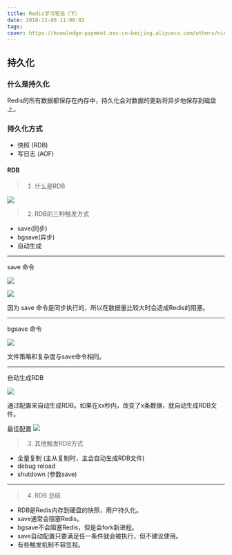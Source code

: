 ```yaml
---
title: Redis学习笔记（下）
date: 2018-12-06 11:00:02
tags:
cover: https://knowledge-payment.oss-cn-beijing.aliyuncs.com/others/ninos-jugando-diferentes-instrumentos-musicales_1639-3289.jpg
---
```


## 持久化

### 什么是持久化

Redis的所有数据都保存在内存中，持久化会对数据的更新将异步地保存到磁盘上。

### 持久化方式

* 快照 (RDB)
* 写日志 (AOF)

#### RDB

> 1. 什么是RDB

![](https://knowledge-payment.oss-cn-beijing.aliyuncs.com/others/%E5%BE%AE%E4%BF%A1%E6%88%AA%E5%9B%BE_20181130145409.png)

> 2. RDB的三种触发方式

* save(同步)
* bgsave(异步)
* 自动生成

---
save 命令

![](https://knowledge-payment.oss-cn-beijing.aliyuncs.com/others/%E5%BE%AE%E4%BF%A1%E6%88%AA%E5%9B%BE_20181205151001.png)

![](https://knowledge-payment.oss-cn-beijing.aliyuncs.com/others/%E5%BE%AE%E4%BF%A1%E6%88%AA%E5%9B%BE_20181205151717.png)

因为 save 命令是同步执行的，所以在数据量比较大时会造成Redis的阻塞。

---
bgsave 命令

![](https://knowledge-payment.oss-cn-beijing.aliyuncs.com/others/%E5%BE%AE%E4%BF%A1%E6%88%AA%E5%9B%BE_20181205152555.png)

文件策略和复杂度与save命令相同。

---
自动生成RDB

![](https://knowledge-payment.oss-cn-beijing.aliyuncs.com/others/%E5%BE%AE%E4%BF%A1%E5%9B%BE%E7%89%87_20181206094201.png)

通过配置来自动生成RDB。如果在xx秒内，改变了x条数据，就自动生成RDB文件。


最佳配置
![](https://knowledge-payment.oss-cn-beijing.aliyuncs.com/others/%E5%BE%AE%E4%BF%A1%E6%88%AA%E5%9B%BE_20181206102912.png)


> 3. 其他触发RDB方式

* 全量复制 (主从复制时，主会自动生成RDB文件)
* debug reload
* shutdown (参数save)
   
---
   
> 4. RDB 总结

* RDB是Redis内存到硬盘的快照，用户持久化。
* save通常会阻塞Redis。
* bgsave不会阻塞Redis，但是会fork新进程。
* save自动配置只要满足任一条件就会被执行，但不建议使用。
* 有些触发机制不容忽视。
